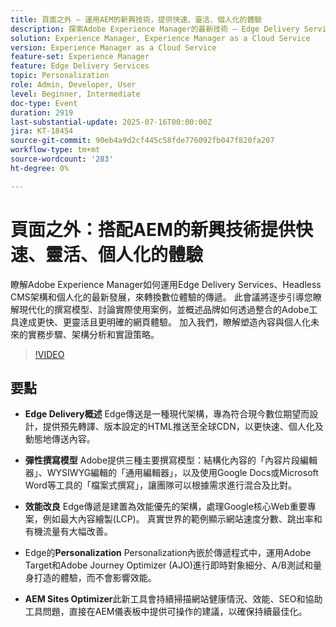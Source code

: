 ```yaml
---
title: 頁面之外 — 運用AEM的新興技術，提供快速、靈活、個人化的體驗
description: 探索Adobe Experience Manager的最新技術 — Edge Delivery Services、Headless CMS和個人化 — 如何實現更快、靈活和可擴充的數位體驗。
solution: Experience Manager, Experience Manager as a Cloud Service
version: Experience Manager as a Cloud Service
feature-set: Experience Manager
feature: Edge Delivery Services
topic: Personalization
role: Admin, Developer, User
level: Beginner, Intermediate
doc-type: Event
duration: 2919
last-substantial-update: 2025-07-16T00:00:00Z
jira: KT-18454
source-git-commit: 90eb4a9d2cf445c58fde776092fb047f820fa207
workflow-type: tm+mt
source-wordcount: '283'
ht-degree: 0%

---
```



# 頁面之外：搭配AEM的新興技術提供快速、靈活、個人化的體驗

瞭解Adobe Experience Manager如何運用Edge Delivery Services、Headless CMS架構和個人化的最新發展，來轉換數位體驗的傳遞。 此會議將逐步引導您瞭解現代化的撰寫模型、討論實際使用案例，並概述品牌如何透過整合的Adobe工具達成更快、更靈活且更明確的網頁體驗。 加入我們，瞭解塑造內容與個人化未來的實務步驟、架構分析和實證策略。

>[!VIDEO](https://video.tv.adobe.com/v/3464537/?learn=on&enablevpops)

## 要點

* **Edge Delivery概述** Edge傳送是一種現代架構，專為符合現今數位期望而設計，提供預先轉譯、版本設定的HTML推送至全球CDN，以更快速、個人化及動態地傳送內容。

* **彈性撰寫模型** Adobe提供三種主要撰寫模型：結構化內容的「內容片段編輯器」、WYSIWYG編輯的「通用編輯器」，以及使用Google Docs或Microsoft Word等工具的「檔案式撰寫」，讓團隊可以根據需求進行混合及比對。

* **效能改良** Edge傳遞是建置為效能優先的架構，處理Google核心Web重要專案，例如最大內容繪製(LCP)。 真實世界的範例顯示網站速度分數、跳出率和有機流量有大幅改善。

* Edge的&#x200B;**Personalization** Personalization內嵌於傳遞程式中，運用Adobe Target和Adobe Journey Optimizer (AJO)進行即時對象細分、A/B測試和量身打造的體驗，而不會影響效能。

* **AEM Sites Optimizer**&#x200B;此新工具會持續掃描網站健康情況、效能、SEO和協助工具問題，直接在AEM儀表板中提供可操作的建議，以確保持續最佳化。


